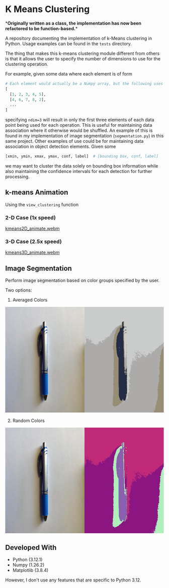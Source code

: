 # K Means Clustering
\***Originally written as a class, the implementation has now been refactored to be function-based.**\*


A repository documenting the implementation of k-Means clustering in Python. Usage examples can be found in the `tests` directory.


The thing that makes this k-means clustering module different from others is that it allows the user to specify the number of dimensions to use for the clustering operation.

For example, given some data where each element is of form 
```python
# Each element would actually be a Numpy array, but the following uses lists for readability.
[
  [1, 2, 3, 4, 5],
  [4, 6, 7, 8, 2],
  ...
]
```
specifying `ndim=3` will result in only the first three elements of each data point being used for each operation.
This is useful for maintaining data association where it otherwise would be shuffled. An example of this is found in my implementation of image segmentation (`segmentation.py`) in this same project.
Other examples of use could be for maintaining data association in object detection elements. Given some 
```python
[xmin, ymin, xmax, ymax, conf, label]  # [bounding box, conf, label]
```
we may want to cluster the data solely on bounding box information while also maintaining the confidence intervals for each detection for further processing.


## k-means Animation

Using the `view_clustering` function

### 2-D Case (1x speed)

[kmeans2D_animate.webm](https://github.com/tjdwill/KMeans_Clustering/assets/118497355/baf6e02a-4c28-4754-918e-60766a596911)

### 3-D Case (2.5x speed)

[kmeans3D_animate.webm](https://github.com/tjdwill/KMeans_Clustering/assets/118497355/22394f93-a2f3-499f-a54c-286723dd0a70)

## Image Segmentation

Perform image segmentation based on color groups specified by the user.

Two options:

1. Averaged Colors
<img src="https://github.com/tjdwill/KMeans_Clustering/blob/main/tests/output/seg_groups4.jpg" /> 

2. Random Colors
<img src="https://github.com/tjdwill/KMeans_Clustering/blob/main/tests/output/seg_rand_groups4.jpg" />

## Developed With
* Python (3.12.1)
* Numpy (1.26.2) 
* Matplotlib (3.8.4)

However, I don't use any features that are specific to Python 3.12.
